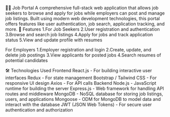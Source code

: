 🧑‍💼 Job Portal
A comprehensive full-stack web application that allows job seekers to browse and apply for jobs while employers can post and manage job listings. Built using modern web development technologies, this portal offers features like user authentication, job search, application tracking, and more.
🌟 Features
1.For Job Seekers
2.User registration and authentication
3.Browse and search job listings
4.Apply for jobs and track application status
5.View and update profile with resumes

For Employers
1.Employer registration and login
2.Create, update, and delete job postings
3.View applicants for posted jobs
4.Search resumes of potential candidates

🛠 Technologies Used
Frontend
React.js - For building interactive user interfaces
Redux - For state management
Bootstrap / Tailwind CSS - For responsive UI design
Axios - For API calls
Backend
Node.js - JavaScript runtime for building the server
Express.js - Web framework for handling API routes and middleware
MongoDB - NoSQL database for storing job listings, users, and applications
Mongoose - ODM for MongoDB to model data and interact with the database
JWT (JSON Web Tokens) - For secure user authentication and authorization
